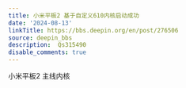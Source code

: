 ```yaml
---
title: 小米平板2 基于自定义610内核启动成功
date: '2024-08-13'
linkTitle: https://bbs.deepin.org/en/post/276506
source: deepin_bbs
description:  Qs315490 
disable_comments: true
---
```

小米平板2 主线内核
